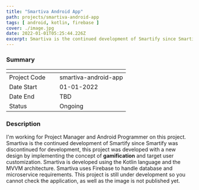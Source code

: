 ```yaml
---
title: "Smartiva Android App"
path: projects/smartiva-android-app
tags: [ android, kotlin, firebase ]
cover: ./image.jpg
date: 2022-01-01T05:25:44.226Z
excerpt: Smartiva is the continued development of Smartify since Smartify was discontinued for development, this project was developed with a new design by implementing the concept of gamification and target user customization. Smartiva is developed using the Kotlin language and the MVVM architecture. Smartiva uses Firebase to handle database and microservice requirements.
---
```


### Summary
| <div style="width:120px"></div>                       |                           |
| --- | --- |
| Project Code          | smartiva-android-app|
| Date Start            | 01-01-2022|
| Date End              | TBD|
| Status                | Ongoing|
### Description
I'm working for Project Manager and Android Programmer on this project. Smartiva is the continued development of Smartify since Smartify was discontinued for development, this project was developed with a new design by implementing the concept of **gamification** and target user customization. Smartiva is developed using the Kotlin language and the MVVM architecture. Smartiva uses Firebase to handle database and microservice requirements. This project is still under development so you cannot check the application, as well as the image is not published yet.